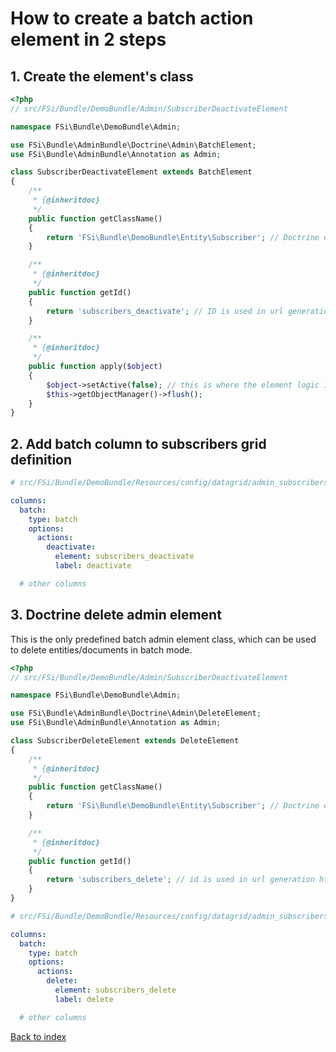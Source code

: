 # How to create a batch action element in 2 steps

## 1. Create the element's class

```php
<?php
// src/FSi/Bundle/DemoBundle/Admin/SubscriberDeactivateElement

namespace FSi\Bundle\DemoBundle\Admin;

use FSi\Bundle\AdminBundle\Doctrine\Admin\BatchElement;
use FSi\Bundle\AdminBundle\Annotation as Admin;

class SubscriberDeactivateElement extends BatchElement
{
    /**
     * {@inheritdoc}
     */
    public function getClassName()
    {
        return 'FSi\Bundle\DemoBundle\Entity\Subscriber'; // Doctrine entity's class name
    }

    /**
     * {@inheritdoc}
     */
    public function getId()
    {
        return 'subscribers_deactivate'; // ID is used in url generation http://domain.com/admin/batch/{id}
    }

    /**
     * {@inheritdoc}
     */
    public function apply($object)
    {
        $object->setActive(false); // this is where the element logic is being applied
        $this->getObjectManager()->flush();
    }
}
```

## 2. Add batch column to subscribers grid definition

```yaml
# src/FSi/Bundle/DemoBundle/Resources/config/datagrid/admin_subscribers.yml

columns:
  batch:
    type: batch
    options:
      actions:
        deactivate:
          element: subscribers_deactivate
          label: deactivate

  # other columns

```

## 3. Doctrine delete admin element

This is the only predefined batch admin element class, which can be used to delete entities/documents in batch mode.

```php
<?php
// src/FSi/Bundle/DemoBundle/Admin/SubscriberDeactivateElement

namespace FSi\Bundle\DemoBundle\Admin;

use FSi\Bundle\AdminBundle\Doctrine\Admin\DeleteElement;
use FSi\Bundle\AdminBundle\Annotation as Admin;

class SubscriberDeleteElement extends DeleteElement
{
    /**
     * {@inheritdoc}
     */
    public function getClassName()
    {
        return 'FSi\Bundle\DemoBundle\Entity\Subscriber'; // Doctrine entity's class name
    }

    /**
     * {@inheritdoc}
     */
    public function getId()
    {
        return 'subscribers_delete'; // id is used in url generation http://domain.com/admin/batch/{id}
    }
}
```

```yaml
# src/FSi/Bundle/DemoBundle/Resources/config/datagrid/admin_subscribers.yml

columns:
  batch:
    type: batch
    options:
      actions:
        delete:
          element: subscribers_delete
          label: delete

  # other columns

```

[Back to index](index.md)
